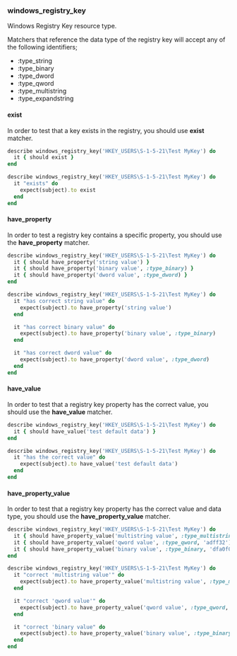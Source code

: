 ### <a name="windows_registry_key">windows\_registry\_key</a>

Windows Registry Key resource type.

Matchers that reference the data type of the registry key will accept any of the following identifiers;

- :type_string
- :type_binary
- :type_dword
- :type_qword
- :type_multistring
- :type_expandstring


#### exist

In order to test that a key exists in the registry, you should use **exist** matcher.

```ruby
describe windows_registry_key('HKEY_USERS\S-1-5-21\Test MyKey') do
  it { should exist }
end
```

```ruby
describe windows_registry_key('HKEY_USERS\S-1-5-21\Test MyKey') do
  it "exists" do
    expect(subject).to exist
  end
end
```

#### have\_property

In order to test a registry key contains a specific property, you should use the **have\_property** matcher.

```ruby
describe windows_registry_key('HKEY_USERS\S-1-5-21\Test MyKey') do
  it { should have_property('string value') }
  it { should have_property('binary value', :type_binary) }
  it { should have_property('dword value', :type_dword) }
end
```

```ruby
describe windows_registry_key('HKEY_USERS\S-1-5-21\Test MyKey') do
  it "has correct string value" do
    expect(subject).to have_property('string value')
  end

  it "has correct binary value" do
    expect(subject).to have_property('binary value', :type_binary)
  end

  it "has correct dword value" do
    expect(subject).to have_property('dword value', :type_dword)
  end
end
```

#### have_value

In order to test that a registry key property has the correct value, you should use the **have\_value** matcher.

```ruby
describe windows_registry_key('HKEY_USERS\S-1-5-21\Test MyKey') do
  it { should have_value('test default data') }
end
```

```ruby
describe windows_registry_key('HKEY_USERS\S-1-5-21\Test MyKey') do
  it "has the correct value" do
    expect(subject).to have_value('test default data')
  end
end
```

#### have\_property\_value

In order to test that a registry key property has the correct value and data type, you should use the **have\_property\_value** matcher.

```ruby
describe windows_registry_key('HKEY_USERS\S-1-5-21\Test MyKey') do
  it { should have_property_value('multistring value', :type_multistring, "test\nmulti\nstring\ndata") }
  it { should have_property_value('qword value', :type_qword, 'adff32') }
  it { should have_property_value('binary value', :type_binary, 'dfa0f066') }
end
```

```ruby
describe windows_registry_key('HKEY_USERS\S-1-5-21\Test MyKey') do
  it "correct 'multistring value'" do
    expect(subject).to have_property_value('multistring value', :type_multistring, "test\nmulti\nstring\ndata")
  end

  it "correct 'qword value'" do
    expect(subject).to have_property_value('qword value', :type_qword, 'adff32')
  end

  it "correct 'binary value" do
    expect(subject).to have_property_value('binary value', :type_binary, 'dfa0f066')
  end
end
```


